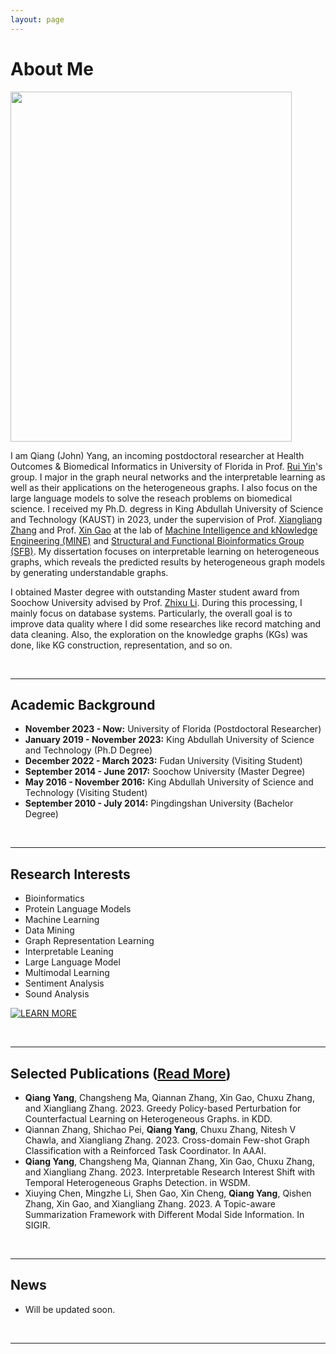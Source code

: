 ```yaml
---
layout: page
---
```


# About Me

<img src="https://gitdevyang.github.io/Qiang_rr.jpg" class="floatpic" width="450" height="560">

I am Qiang (John) Yang, an incoming postdoctoral researcher at Health Outcomes & Biomedical Informatics in University of Florida in Prof. [Rui Yin](https://rayin-saber.github.io/yinrui.github.io/)'s group. I major in the graph neural networks and the interpretable learning as well as their applications on the heterogeneous graphs. I also focus on the large language models to solve the reseach problems on biomedical science. I received my Ph.D. degress in King Abdullah University of Science and Technology (KAUST) in 2023, under the supervision of Prof. [Xiangliang Zhang](https://sites.nd.edu/xiangliang-zhang/) and Prof. [Xin Gao](https://www.kaust.edu.sa/en/study/faculty/xin-gao) at the lab of [Machine Intelligence and kNowledge Engineering (MINE)](https://sites.nd.edu/xiangliang-zhang/) and [Structural and Functional Bioinformatics Group (SFB)](https://cemse.kaust.edu.sa/sfb). My dissertation focuses on interpretable learning on heterogeneous graphs, which reveals the predicted results by heterogeneous graph models by generating understandable graphs.

I obtained Master degree with outstanding Master student award from Soochow University advised by Prof. [Zhixu Li](https://sites.google.com/site/zhixuli). During this processing, I mainly focus on database systems. Particularly, the overall goal is to improve data quality where I did some researches like record matching and data cleaning. Also, the exploration on the knowledge graphs (KGs) was done, like KG construction, representation, and so on.

<br>

---

## Academic Background

- **November 2023 - Now:** University of Florida (Postdoctoral Researcher)
- **January 2019 - November 2023:** King Abdullah University of Science and Technology (Ph.D Degree)
- **December 2022 - March 2023:** Fudan University (Visiting Student)
- **September 2014 - June 2017:** Soochow University (Master Degree)
- **May 2016 - November 2016:** King Abdullah University of Science and Technology (Visiting Student)
- **September 2010 - July 2014:** Pingdingshan University (Bachelor Degree)

<br>

---

## Research Interests

- Bioinformatics
- Protein Language Models
- Machine Learning
- Data Mining
- Graph Representation Learning
- Interpretable Leaning
- Large Language Model
- Multimodal Learning
- Sentiment Analysis
- Sound Analysis

[![LEARN MORE](https://img.shields.io/badge/LEARN_MORE-green.svg?style=for-the-badge)](https://qiangyangcs.github.io/interests)

<br>

---

## Selected Publications ([Read More](https://qiangyangcs.github.io/publications))
- **Qiang Yang**, Changsheng Ma, Qiannan Zhang, Xin Gao, Chuxu Zhang, and Xiangliang Zhang. 2023. Greedy Policy-based Perturbation for Counterfactual Learning on Heterogeneous Graphs. in KDD.
- Qiannan Zhang, Shichao Pei, **Qiang Yang**, Chuxu Zhang, Nitesh V Chawla, and Xiangliang Zhang. 2023. Cross-domain Few-shot Graph Classification with a Reinforced Task Coordinator. In AAAI.
- **Qiang Yang**, Changsheng Ma, Qiannan Zhang, Xin Gao, Chuxu Zhang, and Xiangliang Zhang. 2023. Interpretable Research Interest Shift with Temporal Heterogeneous Graphs Detection. in WSDM.
- Xiuying Chen, Mingzhe Li, Shen Gao, Xin Cheng, **Qiang Yang**, Qishen Zhang, Xin Gao, and Xiangliang Zhang. 2023. A Topic-aware Summarization Framework with Different Modal Side Information. In SIGIR.

<br>

---

<!---
## Skills
- Programming
  - Python, Java, C, C++
- Software
  - Latex, Matlab
- Language
  - English, Chinese

<br>

---
-->

## News

- Will be updated soon.
<!--- **Sep 2023：**Our works [DefenderIoT](https://fzuiot.site/) has been officially publicized by [Youth of FZU](https://mp.weixin.qq.com/s/MF2NJQtEHsVwsm8Ym-l7Gg).-->
<!--- **Aug 2023：**Happy to be awarded the FEPG Scholarship.-->
<!--- **May 2023：**Happy to be awarded the XiamenAir Scholarship.-->
<!--- **May 2023：**Collected the Finalist Award in MCM 2023.-->
<!--- **Jan 2023：**One paper accepted to ICAROB 2023, see you in Japan!-->
<!--- **Jun 2022：**Visiting Research Intern at Cambridge University, advised by [Prof. Pietro Liò](https://www.cl.cam.ac.uk/~pl219/ ).-->
<!-- - If you are interested in my works, please feel free to book an [[online talk with me](https://calendly.com/lancecai/meet-with-lance)].-->

<br>

---

<script src="/assets/js/vanilla-back-to-top.min.js"></script>
<script>addBackToTop()</script>

<br>
<script type="text/javascript" id="mapmyvisitors" src="//mapmyvisitors.com/map.js?d=7qnvyRmS5XW7eQYDY6kCD4F236A9oj9ETp9WBUpoGXw&cl=ffffff&w=a"></script>


